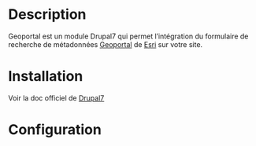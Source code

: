 Description
===========

Geoportal est un module Drupal7 qui permet l’intégration du formulaire de recherche de métadonnées [Geoportal](http://gptogc.esri.com/geoportal/catalog/main/home.page) de [Esri](http://www.esri.com/software/arcgis/geoportal) sur votre site.

Installation
============
Voir la doc officiel de [Drupal7](https://www.drupal.org/drupal-7.0/fr)

Configuration
=============
